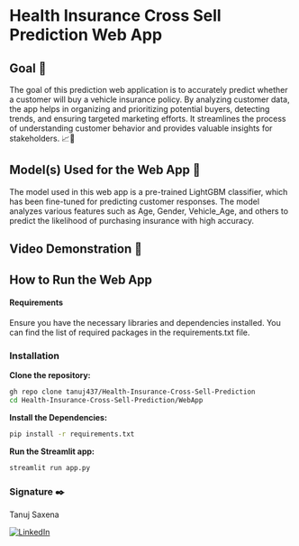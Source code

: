 # Health Insurance Cross Sell Prediction Web App
## Goal 🎯
The goal of this prediction web application is to accurately predict whether a customer will buy a vehicle insurance policy. By analyzing customer data, the app helps in organizing and prioritizing potential buyers, detecting trends, and ensuring targeted marketing efforts. It streamlines the process of understanding customer behavior and provides valuable insights for stakeholders. 📈🚗

## Model(s) Used for the Web App 🧮
The model used in this web app is a pre-trained LightGBM classifier, which has been fine-tuned for predicting customer responses. The model analyzes various features such as Age, Gender, Vehicle_Age, and others to predict the likelihood of purchasing insurance with high accuracy.

## Video Demonstration 🎥


## How to Run the Web App
#### Requirements
Ensure you have the necessary libraries and dependencies installed. You can find the list of required packages in the requirements.txt file.

### Installation
**Clone the repository:**
```bash
gh repo clone tanuj437/Health-Insurance-Cross-Sell-Prediction
cd Health-Insurance-Cross-Sell-Prediction/WebApp
```
**Install the Dependencies:**
```bash
pip install -r requirements.txt
```
**Run the Streamlit app:**
```bash
streamlit run app.py
```
### Signature ✒️
Tanuj Saxena

[![LinkedIn](https://img.shields.io/badge/LinkedIn-%230077B5.svg?logo=linkedin&logoColor=white)](https://www.linkedin.com/in/tanuj-saxena-970271252/)